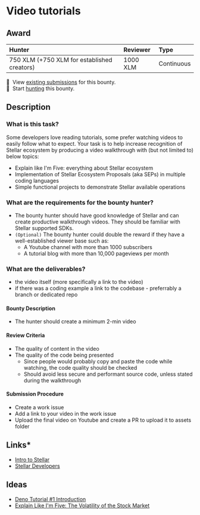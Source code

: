 # Video tutorials

## Award
| Hunter | Reviewer | Type
| :- | :- | :-
| 750 XLM (+750 XLM for established creators) | 1000 XLM | Continuous 

[//]: # (make sure to replace the file-name placeholders `<BOUNTY_FILE_NAME_NO_EXTENSION>`, `<BOUNTY_FILE_NAME_WITH_EXTENSION> and `<LEVEL>` in the next two lines with the respective values)
📜&nbsp; View [existing submissions](https://github.com/tyvdh/stellar-quest-bounties/issues?q=is%3Aissue+label%3Avideo-tutorials) for this bounty. \
🔵&nbsp; Start [hunting](https://github.com/tyvdh/stellar-quest-bounties/issues/new?assignees=&labels=&template=begin-the-hunt.yml&link=https://github.com/tyvdh/stellar-quest-bounties/blob/main/bounties/level-2/video-tutorials.md) this bounty.

## Description

### What is this task?

Some developers love reading tutorials, some prefer watching videos to easily follow what to expect. Your task is to help increase recognition of Stellar ecosystem by producing a video walkthrough with (but not limited to) below topics:

 - Explain like I'm Five: everything about Stellar ecosystem
 - Implementation of Stellar Ecosystem Proposals (aka SEPs) in multiple coding languages
 - Simple functional projects to demonstrate Stellar available operations


### What are the requirements for the bounty hunter?

 - The bounty hunter should have good knowledge of Stellar and can create productive walkthrough videos. They should be familiar with Stellar supported SDKs.
 - `(Optional)` The bounty hunter could double the reward if they have a well-established viewer base such as:
   - A Youtube channel with more than 1000 subscribers
   - A tutorial blog with more than 10,000 pageviews per month

### What are the deliverables?
- the video itself (more specifically a link to the video)
- if there was a coding example a link to the codebase - preferrably a branch or dedicated repo

#### Bounty Description
  - The hunter should create a minimum 2-min video

#### Review Criteria
  - The quality of content in the video
  - The quality of the code being presented 
    - Since people would probably copy and paste the code while watching, the code quality should be checked
    - Should avoid less secure and performant source code, unless stated during the walkthrough
  
#### Submission Procedure
  - Create a work issue 
  - Add a link to your video in the work issue
  - Upload the final video on Youtube and create a PR to upload it to assets folder

## Links*
- [Intro to Stellar](https://stellar.org/learn/intro-to-stellar)
- [Stellar Developers](https://stellar.org/developers)

## Ideas
- [Deno Tutorial #1 Introduction](https://www.youtube.com/watch?v=2iLeRzHvc10)
- [Explain Like I'm Five: The Volatility of the Stock Market](https://www.youtube.com/watch?v=rS1v3pn7440)
